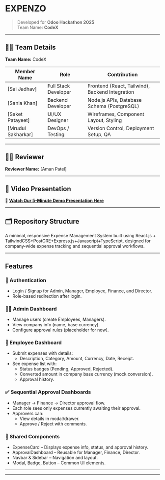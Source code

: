# EXPENZO
> Developed for **Odoo Hackathon 2025**  
> Team Name: **CodeX**

---

## 👨‍💻 Team Details

**Team Name:** CodeX  

| Member Name | Role | Contribution |
|--------------|------|--------------|
| [Sai Jadhav] | Full Stack Developer | Frontend (React, Tailwind), Backend Integration |
| [Sania Khan] | Backend Developer | Node.js APIs, Database Schema (PostgreSQL) |
| [Saket Patayeet] | UI/UX Designer | Wireframes, Component Layout, Styling |
| [Mrudul Sakharkar] | DevOps / Testing | Version Control, Deployment Setup, QA |

---

## 🧑‍🏫 Reviewer

**Reviewer Name:** [Aman Patel]

---

## 🎥 Video Presentation

🔗 **[Watch Our 5-Minute Demo Presentation Here](https://drive.google.com/drive/folders/1BbIoKjP7xFnm4okQTv0QOtLcRYfrJ9AN?usp=sharing)**

---

## 🗂️ Repository Structure


A minimal, responsive Expense Management System built using React.js + TailwindCSS+PostGRE+Express.js+Javascript+TypeScript, designed for company-wide expense tracking and sequential approval workflows.

---

## Features

### 🔐 Authentication
- Login / Signup for Admin, Manager, Employee, Finance, and Director.
- Role-based redirection after login.

### 👨‍💼 Admin Dashboard
- Manage users (create Employees, Managers).
- View company info (name, base currency).
- Configure approval rules (placeholder for now).

### 🧾 Employee Dashboard
- Submit expenses with details:
  - Description, Category, Amount, Currency, Date, Receipt.
- See expense list with:
  - Status badges (Pending, Approved, Rejected).
  - Converted amount in company base currency (mock conversion).
  - Approval history.

### ✅ Sequential Approval Dashboards
- Manager → Finance → Director approval flow.
- Each role sees only expenses currently awaiting their approval.
- Approvers can:
  - View details in modal/drawer.
  - Approve / Reject with comments.

### 🧩 Shared Components
- ExpenseCard – Displays expense info, status, and approval history.
- ApprovalDashboard – Reusable for Manager, Finance, Director.
- Navbar & Sidebar – Navigation and layout.
- Modal, Badge, Button – Common UI elements.

---

---
